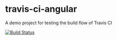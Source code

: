 # travis-ci-angular
A demo project for testing the build flow of Travis CI  

[![Build Status](https://travis-ci.org/Kairn/travis-ci-angular.svg?branch=master)](https://travis-ci.org/Kairn/travis-ci-angular)